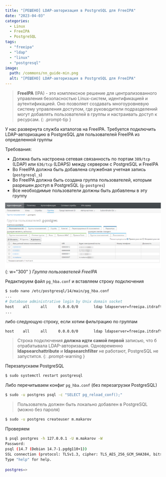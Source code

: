 ```yaml
---
title: "[РЕШЕНО] LDAP-авторизация в PostgreSQL для FreeIPA"
date: "2023-04-03"
categories: 
  - Linux
  - FreeIPA
  - PostgreSQL
tags: 
  - "freeipa"
  - "ldap"
  - "linux"
  - "postgresql"
image:
  path: /commons/nn_guide-min.png
  alt: "[РЕШЕНО] LDAP-авторизация в PostgreSQL для FreeIPA"
---
```


> **FreeIPA** (IPA) - это комплексное решение для централизованного управления безопасностью Linux-систем, идентификацией и аутентификацией. Оно позволяет создавать многоуровневую систему управления доступом, где руководители подразделений могут добавлять пользователей в группы и настраивать доступ к ресурсам.
{: .prompt-tip }

У нас развернута служба каталогов на FreeIPA. Требуется подключить LDAP-авторизацию в PostgreSQL для пользователей FreeIPA из определенной группы

Требования:

- Должна быть настроена сетевая связанность по портам `389/tcp` (LDAP) или `636/tcp` (LDAPS) между сервером с PostgreSQL и FreeIPA
- Во FreeIPA должна быть добавлена служебная учетная запись (`postgresql_s`)
- Во FreeIPA должна быть создана группа пользователей, которым разрешен доступ в PostgreSQL (`g-postgres`)
- Все необходимые пользователи должны быть добавлены в эту группу

![](/assets/img/posts/2023/04/03/image.png){: w="300" }
_Группа пользователей FreeIPA_

Редактируем файл `pg_hba.conf` и вставляем строку подключения

```sh
$ sudo nano /etc/postgresql/14/main/pg_hba.conf
...
# Database administrative login by Unix domain socket
host    all     all     0.0.0.0/0       ldap ldapserver=freeipa.itdraft.lan ldapbasedn="cn=users,cn=accounts,dc=itdraft,dc=lan" ldapbinddn="uid=postgresql_s,cn=users,cn=accounts,dc=itdraft,dc=lan" ldapbindpasswd="passwd" ldapsearchattribute=uid
...
```

либо следующую строку, если хотим фильтрацию по группам

```sh
host    all     all     0.0.0.0/0       ldap ldapserver=freeipa.itdraft.lan ldapbasedn="cn=users,cn=accounts,dc=itdraft,dc=lan" ldapbinddn="uid=postgresql_s,cn=users,cn=accounts,dc=itdraft,dc=lan" ldapbindpasswd="passwd" ldapsearchfilter="(&(objectClass=person)(uid=$username)(memberOf=cn=g-postgres,cn=groups,cn=accounts,dc=itdraft,dc=lan))" 
```

> Строка подключения **должна идти самой первой** записью, что б отрабатывала LDAP-авторизация.
> Одновременно **ldapsearchattribute** и **ldapsearchfilter** не работают, PostgreSQL не запустится.
{: .prompt-warning }

Перезапускаем PostgreSQL

```sh
$ sudo systemctl restart postgresql
```

Либо перечитываем конфиг `pg_hba.conf` (без перезагрузки PostgreSQL)

```sh
$ sudo -u postgres psql -c "SELECT pg_reload_conf();"
```

> Пользователь должен быть локально добавлен в PostgreSQL (можно без пароля)

```sh
$ sudo -u postgres createuser m.makarov
```

Проверяем

```sh
$ psql postgres -h 127.0.0.1 -U m.makarov -W
Password: 
psql (14.7 (Debian 14.7-1.pgdg110+1))
SSL connection (protocol: TLSv1.3, cipher: TLS_AES_256_GCM_SHA384, bits: 256, compression: off)
Type "help" for help.

postgres=> 
```
